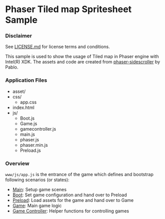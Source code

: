 
# Phaser Tiled map Spritesheet Sample

### Disclaimer
See [LICENSE.md]() for license terms and conditions.

This sample is used to show the usage of Tiled map in Phaser engine with 
Intel(R) XDK. The assets and code are created from [phaser-sidescroller](https://github.com/fariazz/phaser-sidescroller) by Pablo.

### Application Files
* asset/
* css/
  * app.css
* index.html
* js/
  * Boot.js
  * Game.js
  * gamecontroller.js
  * main.js
  * phaser.js
  * phaser.min.js
  * Preload.js

### Overview

`www/js/app.js` is the entrance of the game which defines and bootstrap following scenarios (or states):
* [Main](www/js/main.js): Setup game scenes
* [Boot](www/js/Boot.js): Set game configuration and hand over to Preload
* [Preload](www/js/Preload.js): Load assets for the game and hand over to Game
* [Game](www/js/Game.js): Main game logic
* [Game Controller](www/js/gamecontroller.js): Helper functions for controlling games

